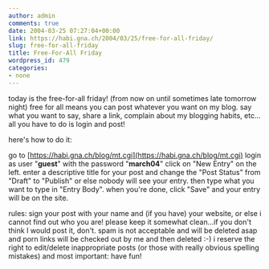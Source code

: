 ```yaml
---
author: admin
comments: true
date: 2004-03-25 07:27:04+00:00
link: https://habi.gna.ch/2004/03/25/free-for-all-friday/
slug: free-for-all-friday
title: Free-For-All Friday
wordpress_id: 479
categories:
- none
---
```


today is the free-for-all friday! (from now on until sometimes late tomorrow night)
free for all means you can post whatever you want on my blog.
say what you want to say, share a link, complain about my blogging habits, etc...
all you have to do is login and post!

here's how to do it:

go to [https://habi.gna.ch/blog/mt.cgi](https://habi.gna.ch/blog/mt.cgi)
login as user "**guest**" with the password "**march04**"
click on "New Entry" on the left.
enter a descriptive title for your post and change the "Post Status" from "Draft" to "Publish" or else nobody will see your entry.
then type what you want to type in "Entry Body".
when you're done, click "Save" and your entry will be on the site.

rules:
sign your post with your name and (if you have) your website, or else i cannot find out who you are!
please keep it somewhat clean...if you don't think I would post it, don't. spam is not acceptable and will be deleted asap and porn links will be checked out by me and then deleted :-)
i reserve the right to edit/delete inappropriate posts (or those with really obvious spelling mistakes)
and most important: have fun!
